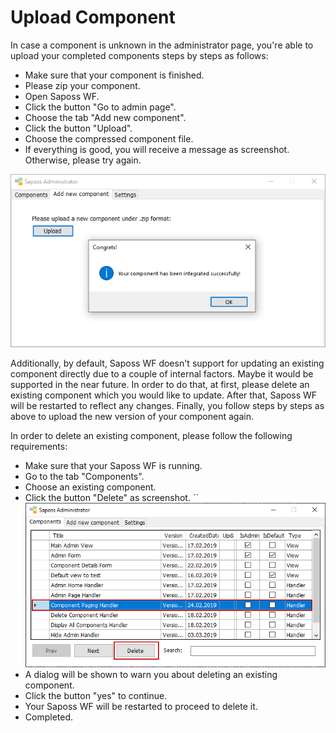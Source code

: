 # Upload Component

In case a component is unknown in the administrator page, you're able to upload your completed components steps by steps as follows:

- Make sure that your component is finished.
- Please zip your component.
- Open Saposs WF.
- Click the button "Go to admin page".
- Choose the tab "Add new component".
- Click the button "Upload".
- Choose the compressed component file.
- If everything is good, you will receive a message as screenshot. Otherwise, please try again.

![success](assets/images/f3.png "Integrated the component successfully")

Additionally, by default, Saposs WF doesn't support for updating an existing component directly due to a couple of internal factors. Maybe it would be supported in the near future. In order to do that, at first, please delete an existing component which you would like to update. After that, Saposs WF will be restarted to reflect any changes. Finally, you follow steps by steps as above to upload the new version of your component again.

In order to delete an existing component, please follow the following requirements:

- Make sure that your Saposs WF is running.
- Go to the tab "Components".
- Choose an existing component.
- Click the button "Delete" as screenshot. ``
![delete](assets/images/f4.png "Delete the component")
- A dialog will be shown to warn you about deleting an existing component.
- Click the button "yes" to continue.
- Your Saposs WF will be restarted to proceed to delete it.
- Completed.